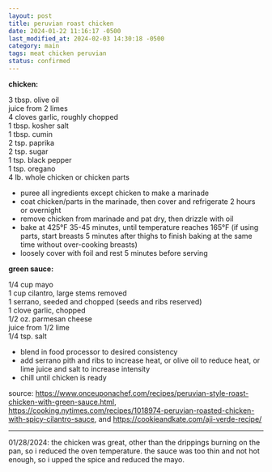 ```yaml
---
layout: post
title: peruvian roast chicken
date: 2024-01-22 11:16:17 -0500
last_modified_at: 2024-02-03 14:30:18 -0500
category: main
tags: meat chicken peruvian
status: confirmed
---
```


**chicken:**

3 tbsp. olive oil  
juice from 2 limes  
4 cloves garlic, roughly chopped  
1 tbsp. kosher salt  
1 tbsp. cumin  
2 tsp. paprika  
2 tsp. sugar  
1 tsp. black pepper  
1 tsp. oregano  
4 lb. whole chicken or chicken parts  
* puree all ingredients except chicken to make a marinade
* coat chicken/parts in the marinade, then cover and refrigerate 2 hours or overnight
* remove chicken from marinade and pat dry, then drizzle with oil
* bake at 425°F 35-45 minutes, until temperature reaches 165°F (if using parts, start breasts
  5 minutes after thighs to finish baking at the same time without over-cooking breasts)
* loosely cover with foil and rest 5 minutes before serving

**green sauce:**

1/4 cup mayo  
1 cup cilantro, large stems removed  
1 serrano, seeded and chopped (seeds and ribs reserved)  
1 clove garlic, chopped  
1/2 oz. parmesan cheese  
juice from 1/2 lime  
1/4 tsp. salt  
* blend in food processor to desired consistency
* add serrano pith and ribs to increase heat, or olive oil to reduce heat, or
  lime juice and salt to increase intensity
* chill until chicken is ready

source: <https://www.onceuponachef.com/recipes/peruvian-style-roast-chicken-with-green-sauce.html>,
    <https://cooking.nytimes.com/recipes/1018974-peruvian-roasted-chicken-with-spicy-cilantro-sauce>,
    and <https://cookieandkate.com/aji-verde-recipe/>

---

01/28/2024: the chicken was great, other than the drippings burning on the pan, so i reduced the
oven temperature. the sauce was too thin and not hot enough, so i upped the spice and reduced the
mayo.
